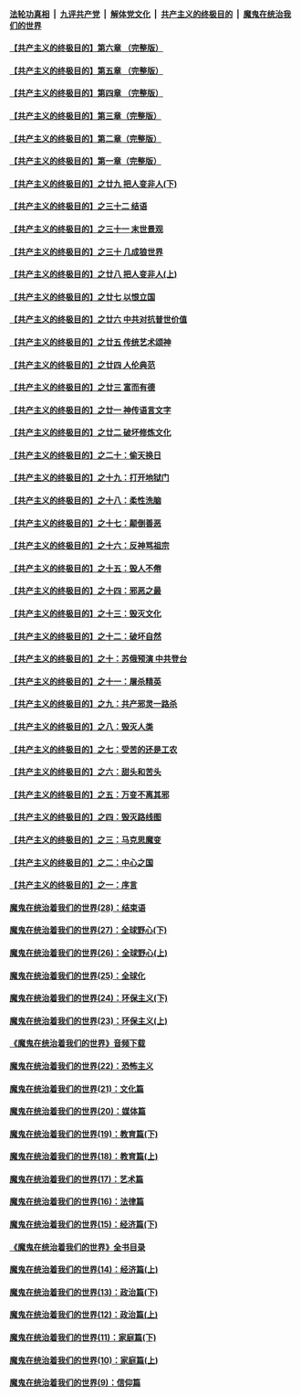 

####  [法轮功真相](../../../../basic/blob/master/README.md?t=06062131) &nbsp;|&nbsp; [九评共产党](../../../../9ping.md/blob/master/README.md?t=06062131) &nbsp;|&nbsp; [解体党文化](../../../../jtdwh.md/blob/master/README.md?t=06062131)  &nbsp;|&nbsp; [共产主义的终极目的](../../../../gczydzjmd.md/blob/master/README.md?t=06062131) &nbsp;|&nbsp; [魔鬼在统治我们的世界](../../../../mgztzwmdsj.md/blob/master/README.md?t=06062131) 

#### [【共产主义的终极目的】第六章 （完整版）](../pages/nsc422/n11428913.md?t=06062131) 

#### [【共产主义的终极目的】第五章 （完整版）](../pages/nsc422/n11428912.md?t=06062131) 

#### [【共产主义的终极目的】第四章 （完整版）](../pages/nsc422/n11428907.md?t=06062131) 

#### [【共产主义的终极目的】第三章（完整版）](../pages/nsc422/n11428848.md?t=06062131) 

#### [【共产主义的终极目的】第二章（完整版）](../pages/nsc422/n11428831.md?t=06062131) 

#### [【共产主义的终极目的】第一章（完整版）](../pages/nsc422/n11417651.md?t=06062131) 

#### [【共产主义的终极目的】之廿九 把人变非人(下)](../pages/nsc422/n11344140.md?t=06062131) 

#### [【共产主义的终极目的】之三十二 结语](../pages/nsc422/n11360535.md?t=06062131) 

#### [【共产主义的终极目的】之三十一 末世景观](../pages/nsc422/n11351129.md?t=06062131) 

#### [【共产主义的终极目的】之三十 几成狼世界](../pages/nsc422/n11348280.md?t=06062131) 

#### [【共产主义的终极目的】之廿八 把人变非人(上)](../pages/nsc422/n11340492.md?t=06062131) 

#### [【共产主义的终极目的】之廿七 以恨立国](../pages/nsc422/n11336944.md?t=06062131) 

#### [【共产主义的终极目的】之廿六 中共对抗普世价值](../pages/nsc422/n11324785.md?t=06062131) 

#### [【共产主义的终极目的】之廿五 传统艺术颂神](../pages/nsc422/n11296396.md?t=06062131) 

#### [【共产主义的终极目的】之廿四 人伦典范](../pages/nsc422/n11296397.md?t=06062131) 

#### [【共产主义的终极目的】之廿三 富而有德](../pages/nsc422/n11283598.md?t=06062131) 

#### [【共产主义的终极目的】之廿一 神传语言文字](../pages/nsc422/n11263265.md?t=06062131) 

#### [【共产主义的终极目的】之廿二 破坏修炼文化](../pages/nsc422/n11245728.md?t=06062131) 

#### [【共产主义的终极目的】之二十：偷天换日](../pages/nsc422/n11238846.md?t=06062131) 

#### [【共产主义的终极目的】之十九：打开地狱门](../pages/nsc422/n11206376.md?t=06062131) 

#### [【共产主义的终极目的】之十八：柔性洗脑](../pages/nsc422/n11199994.md?t=06062131) 

#### [【共产主义的终极目的】之十七：颠倒善恶](../pages/nsc422/n11179782.md?t=06062131) 

#### [【共产主义的终极目的】之十六：反神骂祖宗](../pages/nsc422/n11166798.md?t=06062131) 

#### [【共产主义的终极目的】之十五：毁人不倦](../pages/nsc422/n11166792.md?t=06062131) 

#### [【共产主义的终极目的】之十四：邪恶之最](../pages/nsc422/n11150249.md?t=06062131) 

#### [【共产主义的终极目的】之十三：毁灭文化](../pages/nsc422/n11135227.md?t=06062131) 

#### [【共产主义的终极目的】之十二：破坏自然](../pages/nsc422/n11135214.md?t=06062131) 

#### [【共产主义的终极目的】之十：苏俄预演 中共登台](../pages/nsc422/n11118424.md?t=06062131) 

#### [【共产主义的终极目的】之十一：屠杀精英](../pages/nsc422/n11118442.md?t=06062131) 

#### [【共产主义的终极目的】之九：共产邪灵一路杀](../pages/nsc422/n11114139.md?t=06062131) 

#### [【共产主义的终极目的】之八：毁灭人类](../pages/nsc422/n11108503.md?t=06062131) 

#### [【共产主义的终极目的】之七：受苦的还是工农](../pages/nsc422/n11101809.md?t=06062131) 

#### [【共产主义的终极目的】之六：甜头和苦头](../pages/nsc422/n11096971.md?t=06062131) 

#### [【共产主义的终极目的】之五：万变不离其邪](../pages/nsc422/n11091285.md?t=06062131) 

#### [【共产主义的终极目的】之四：毁灭路线图](../pages/nsc422/n11086284.md?t=06062131) 

#### [【共产主义的终极目的】之三：马克思魔变](../pages/nsc422/n11061941.md?t=06062131) 

#### [【共产主义的终极目的】之二：中心之国](../pages/nsc422/n11047728.md?t=06062131) 

#### [【共产主义的终极目的】之一：序言](../pages/nsc422/n11086077.md?t=06062131) 

#### [魔鬼在统治着我们的世界(28)：结束语](../pages/nsc422/n10936246.md?t=06062131) 

#### [魔鬼在统治着我们的世界(27)：全球野心(下)](../pages/nsc422/n10928319.md?t=06062131) 

#### [魔鬼在统治着我们的世界(26)：全球野心(上)](../pages/nsc422/n10900318.md?t=06062131) 

#### [魔鬼在统治着我们的世界(25)：全球化](../pages/nsc422/n10788205.md?t=06062131) 

#### [魔鬼在统治着我们的世界(24)：环保主义(下)](../pages/nsc422/n10695307.md?t=06062131) 

#### [魔鬼在统治着我们的世界(23)：环保主义(上)](../pages/nsc422/n10688613.md?t=06062131) 

#### [《魔鬼在统治着我们的世界》音频下载](../pages/nsc422/n10635553.md?t=06062131) 

#### [魔鬼在统治着我们的世界(22)：恐怖主义](../pages/nsc422/n10614727.md?t=06062131) 

#### [魔鬼在统治着我们的世界(21)：文化篇](../pages/nsc422/n10597706.md?t=06062131) 

#### [魔鬼在统治着我们的世界(20)：媒体篇](../pages/nsc422/n10586579.md?t=06062131) 

#### [魔鬼在统治着我们的世界(19)：教育篇(下)](../pages/nsc422/n10564808.md?t=06062131) 

#### [魔鬼在统治着我们的世界(18)：教育篇(上)](../pages/nsc422/n10526970.md?t=06062131) 

#### [魔鬼在统治着我们的世界(17)：艺术篇](../pages/nsc422/n10499093.md?t=06062131) 

#### [魔鬼在统治着我们的世界(16)：法律篇](../pages/nsc422/n10485969.md?t=06062131) 

#### [魔鬼在统治着我们的世界(15)：经济篇(下)](../pages/nsc422/n10469975.md?t=06062131) 

#### [《魔鬼在统治着我们的世界》全书目录](../pages/nsc422/n10464261.md?t=06062131) 

#### [魔鬼在统治着我们的世界(14)：经济篇(上)](../pages/nsc422/n10457370.md?t=06062131) 

#### [魔鬼在统治着我们的世界(13)：政治篇(下)](../pages/nsc422/n10448270.md?t=06062131) 

#### [魔鬼在统治着我们的世界(12)：政治篇(上)](../pages/nsc422/n10444576.md?t=06062131) 

#### [魔鬼在统治着我们的世界(11)：家庭篇(下)](../pages/nsc422/n10440961.md?t=06062131) 

#### [魔鬼在统治着我们的世界(10)：家庭篇(上)](../pages/nsc422/n10435448.md?t=06062131) 

#### [魔鬼在统治着我们的世界(9)：信仰篇](../pages/nsc422/n10432159.md?t=06062131) 

